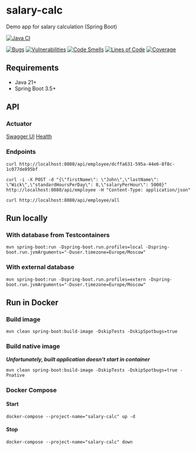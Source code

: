 # salary-calc

Demo app for salary calculation (Spring Boot)

[![Java CI](https://github.com/mfvanek/salary-calc/actions/workflows/tests.yml/badge.svg)](https://github.com/mfvanek/salary-calc/actions/workflows/tests.yml)

[![Bugs](https://sonarcloud.io/api/project_badges/measure?project=mfvanek_salary-calc&metric=bugs)](https://sonarcloud.io/summary/new_code?id=mfvanek_salary-calc)
[![Vulnerabilities](https://sonarcloud.io/api/project_badges/measure?project=mfvanek_salary-calc&metric=vulnerabilities)](https://sonarcloud.io/summary/new_code?id=mfvanek_salary-calc)
[![Code Smells](https://sonarcloud.io/api/project_badges/measure?project=mfvanek_salary-calc&metric=code_smells)](https://sonarcloud.io/summary/new_code?id=mfvanek_salary-calc)
[![Lines of Code](https://sonarcloud.io/api/project_badges/measure?project=mfvanek_salary-calc&metric=ncloc)](https://sonarcloud.io/summary/new_code?id=mfvanek_salary-calc)
[![Coverage](https://sonarcloud.io/api/project_badges/measure?project=mfvanek_salary-calc&metric=coverage)](https://sonarcloud.io/summary/new_code?id=mfvanek_salary-calc)

## Requirements

- Java 21+  
- Spring Boot 3.5+

## API

### Actuator

[Swagger UI](http://localhost:8090/actuator/swagger-ui)
[Health](http://localhost:8090/actuator/health)

### Endpoints
```shell
curl http://localhost:8080/api/employee/dcffa631-595a-44e6-8f8c-1c077de895bf
```

```shell
curl -i -X POST -d "{\"firstName\": \"John\",\"lastName\": \"Wick\",\"standardHoursPerDay\": 8,\"salaryPerHour\": 5000}" http://localhost:8080/api/employee -H "Content-Type: application/json"
```

```shell
curl http://localhost:8080/api/employee/all
```

## Run locally

### With database from Testcontainers

```
mvn spring-boot:run -Dspring-boot.run.profiles=local -Dspring-boot.run.jvmArguments="-Duser.timezone=Europe/Moscow"
```

### With external database

```
mvn spring-boot:run -Dspring-boot.run.profiles=extern -Dspring-boot.run.jvmArguments="-Duser.timezone=Europe/Moscow"
```

## Run in Docker

### Build image

```
mvn clean spring-boot:build-image -DskipTests -DskipSpotbugs=true
```

### Build native image

**_Unfortunately, built application doesn't start in container_**
```
mvn clean spring-boot:build-image -DskipTests -DskipSpotbugs=true -Pnative
```

### Docker Compose

#### Start

```shell
docker-compose --project-name="salary-calc" up -d
```

#### Stop

```shell
docker-compose --project-name="salary-calc" down
```
